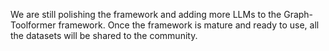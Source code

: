 We are still polishing the framework and adding more LLMs to the Graph-Toolformer framework.
Once the framework is mature and ready to use, all the datasets will be shared to the community.
